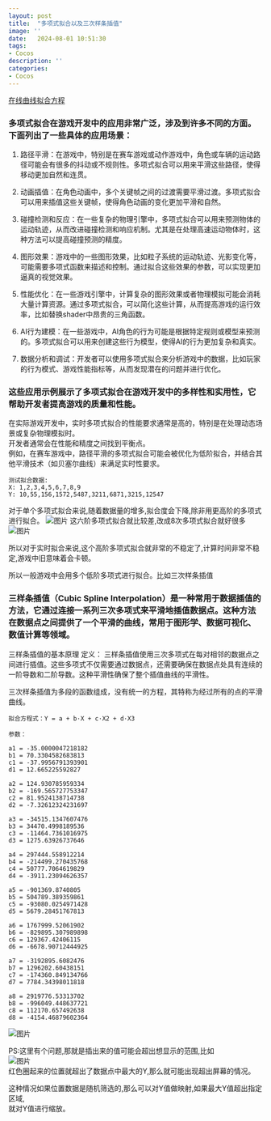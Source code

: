 ```yaml
---
layout: post
title:  "多项式拟合以及三次样条插值"
image: ''
date:   2024-08-01 10:51:30
tags:
- Cocos
description: ''
categories: 
- Cocos
---
```

[在线曲线拟合方程](http://www.qinms.com/webapp/curvefit/cf.aspx)
### 多项式拟合在游戏开发中的应用非常广泛，涉及到许多不同的方面。下面列出了一些具体的应用场景：

1. 路径平滑：在游戏中，特别是在赛车游戏或动作游戏中，角色或车辆的运动路径可能会有很多的抖动或不规则性。多项式拟合可以用来平滑这些路径，使得移动更加自然和连贯。

2. 动画插值：在角色动画中，多个关键帧之间的过渡需要平滑过渡。多项式拟合可以用来插值这些关键帧，使得角色动画的变化更加平滑和自然。

3. 碰撞检测和反应：在一些复杂的物理引擎中，多项式拟合可以用来预测物体的运动轨迹，从而改进碰撞检测和响应机制。尤其是在处理高速运动物体时，这种方法可以提高碰撞预测的精度。

4. 图形效果：游戏中的一些图形效果，比如粒子系统的运动轨迹、光影变化等，可能需要多项式函数来描述和控制。通过拟合这些效果的参数，可以实现更加逼真的视觉效果。

5. 性能优化：在一些游戏引擎中，计算复杂的图形效果或者物理模拟可能会消耗大量计算资源。通过多项式拟合，可以简化这些计算，从而提高游戏的运行效率，比如替换shader中昂贵的三角函数。

6. AI行为建模：在一些游戏中，AI角色的行为可能是根据特定规则或模型来预测的。多项式拟合可以用来创建这些行为模型，使得AI的行为更加复杂和真实。

7. 数据分析和调试：开发者可以使用多项式拟合来分析游戏中的数据，比如玩家的行为模式、游戏性能指标等，从而发现潜在的问题并进行优化。

### 这些应用示例展示了多项式拟合在游戏开发中的多样性和实用性，它帮助开发者提高游戏的质量和性能。


在实际游戏开发中，实时多项式拟合的性能要求通常是高的，特别是在处理动态场景或复杂物理模拟时。  
开发者通常会在性能和精度之间找到平衡点。  
例如，在赛车游戏中，路径平滑的多项式拟合可能会被优化为低阶拟合，并结合其他平滑技术（如贝塞尔曲线）来满足实时性要求。
```
测试拟合数据:
X: 1,2,3,4,5,6,7,8,9
Y: 10,55,156,1572,5487,3211,6871,3215,12547
```
对于单个多项式拟合来说,随着数据量的增多,拟合度会下降,除非用更高阶的多项式进行拟合。
![图片](..\assets\img\cocos\duoxiangsinihe1.png)
这六阶多项式拟合就比较差,改成8次多项式拟合就好很多  
![图片](..\assets\img\cocos\duoxiangshinihe2.png)

所以对于实时拟合来说,这个高阶多项式拟合就非常的不稳定了,计算时间非常不稳定,游戏中旧意味着会卡顿。  

所以一般游戏中会用多个低阶多项式进行拟合。比如三次样条插值  
### 三样条插值（Cubic Spline Interpolation）是一种常用于数据插值的方法，它通过连接一系列三次多项式来平滑地插值数据点。这种方法在数据点之间提供了一个平滑的曲线，常用于图形学、数据可视化、数值计算等领域。

三样条插值的基本原理
定义：
三样条插值使用三次多项式在每对相邻的数据点之间进行插值。这些多项式不仅需要通过数据点，还需要确保在数据点处具有连续的一阶导数和二阶导数。这种平滑性确保了整个插值曲线的平滑性。

三次样条插值为多段的函数组成，没有统一的方程，其特称为经过所有的点的平滑曲线。
```
拟合方程式：Y = a + b·X + c·X2 + d·X3

参数：

a1 = -35.0000047218182
b1 = 70.3304582683813
c1 = -37.9956791393901
d1 = 12.665225592827

a2 = 124.930785959334
b2 = -169.565727753347
c2 = 81.9524138714738
d2 = -7.32612324231697

a3 = -34515.1347607476
b3 = 34470.4998189536
c3 = -11464.7361016975
d3 = 1275.63926737646

a4 = 297444.558912214
b4 = -214499.270435768
c4 = 50777.7064619829
d4 = -3911.23094626357

a5 = -901369.8740805
b5 = 504789.389359861
c5 = -93080.0254971428
d5 = 5679.28451767813

a6 = 1767999.52061902
b6 = -829895.307989898
c6 = 129367.42406115
d6 = -6678.90712444925

a7 = -3192895.6082476
b7 = 1296202.60438151
c7 = -174360.849134766
d7 = 7784.34398011818

a8 = 2919776.53313702
b8 = -996049.448637721
c8 = 112170.657492638
d8 = -4154.46879602364
```
![图片](..\assets\img\cocos\sanciduoyangtiao.png)  

PS:这里有个问题,那就是插出来的值可能会超出想显示的范围,比如  
![图片](..\assets\img\cocos\sanyangtiao.png)  
红色圈起来的位置就超出了数据点中最大的Y,那么就可能出现超出屏幕的情况。  

这种情况如果位置数据是随机筛选的,那么可以对Y值做映射,如果最大Y值超出指定区域,  
就对Y值进行缩放。